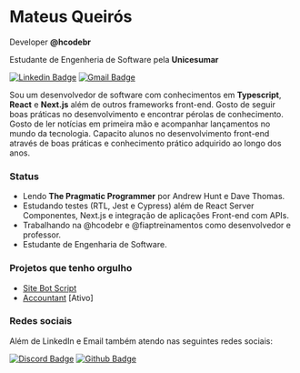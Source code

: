 # Mateus Queirós

Developer **@hcodebr**

Estudante de Engenheria de Software pela **Unicesumar**

[![Linkedin Badge](https://img.shields.io/badge/-Mateus%20Queirós-ff760c?style=flat-square&logo=Linkedin&logoColor=white&link=https://www.linkedin.com/in/mateuscqueiros/)](https://www.linkedin.com/in/mateus-queir%C3%B3s-215a671a6/) [![Gmail Badge](https://img.shields.io/badge/-mateuscqueiros@gmail.com-ff760c?style=flat-square&logo=Gmail&logoColor=white&link=mailto:mateuscqueiros@gmail.com)](mailto:mateuscqueiros@gmail.com)

Sou um desenvolvedor de software com conhecimentos em **Typescript**, **React** e **Next.js** além de outros frameworks front-end. Gosto de seguir boas práticas no desenvolvimento e encontrar pérolas de conhecimento.  Gosto de ler notícias em primeira mão e acompanhar lançamentos no mundo da tecnologia. Capacito alunos no desenvolvimento front-end através de boas práticas e conhecimento prático adquirido ao longo dos anos.

### Status

- Lendo **The Pragmatic Programmer** por Andrew Hunt e Dave Thomas.
- Estudando testes (RTL, Jest e Cypress) além de React Server Componentes, Next.js e integração de aplicações Front-end com APIs.
- Trabalhando na @hcodebr e @fiaptreinamentos como desenvolvedor e professor.
- Estudante de Engenharia de Software.

### Projetos que tenho orgulho

- [Site Bot Script](https://script-bot.vercel.app/)
- [Accountant](https://github.com/mateuscqueiros/accountant) [Ativo]

### Redes sociais

Além de LinkedIn e Email também atendo nas seguintes redes sociais:

[![Discord Badge](https://img.shields.io/badge/-Hcode%20BR-ff760c?style=flat-square&labelColor=ff760c&logo=discord&logoColor=white&link=https://discord.gg/p5MtAkGejK)](https://discord.gg/p5MtAkGejK)
[![Github Badge](https://img.shields.io/badge/-@mateuscqueiros-ff760c?style=flat-square&labelColor=ff760c&logo=github&logoColor=white&link=https://github.com/mateuscqueiros)](https://github.com/mateuscqueiros)
